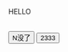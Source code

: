 <!DOCTYPE html>
<html>
	<head>
		<meta charset="utf-8" />
		<title>N🐎没了</title>
		<link rel="stylesheet" type="text/css" href="css/new_file.css"/>
	</head>
	<body>
		<p class="asd">HELLO</p>
		<script type="text/javascript" src="js/new_file.js"></script></br>
		<input name="你👴" type="button" value="N没了" onclick="javascript:alert('👴笑了');">
		<input name="HHH" type="button" value="2333" onclick="javasrcipt:alert('略略略');">
	</body> 
</html>

